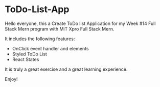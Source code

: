 # ToDo-List-App

Hello everyone, this a Create ToDo list Application for my Week #14 Full Stack Mern program with MiT Xpro Full Stack Mern.

It includes the following features:
  - OnClick event handler and elements
  - Styled ToDo List
  - React States

It is truly a great exercise and a great learning experience.

Enjoy!
